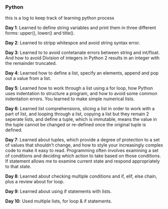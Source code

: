 ### Python
this is a log to keep track of learning python process

**Day 1**: Learned to define string variables and print them in three different forms: upper(), lower() and title().

**Day 2**: Learned to stripp whitespce and avoid string syntax error.

**Day 3**: Learned to to avoid contetanate errors between string and int/float. And how to avoid Division of integers in Python 2 results in an integer with the remainder truncated.

**Day 4**: Learned how to define a list, specify an elements, append and pop out a value from a list.

**Day 5**: Learned how to work through a list using a for loop, how Python uses indentation to structure a program, and how to avoid some common indentation errors. You learned to make simple numerical lists. 

**Day 6**: Learned list comprehensions, slicing a list in order to work with a part of list, and looping through a list, copying a list but they remain 2 seperate lists, and define a tuple, which is immutable, means the value in the tuple cannot be changed or re-defined once the original tuple is defined.

**Day 7**: Learned about tuples, which provide a degree of protection to a set of values that shouldn’t change, and how to style your increasingly complex code to make it easy to read. Programming often involves examining a set of conditions and deciding which action to take based on those conditions. If statement allows me to examine current state and respond appropriately to that state.

**Day 8**: Learned about checking multiple conditions and if, elif, else chain, plus a review about for loop.

**Day 9**: Learned about using if statements with lists.

**Day 10**: Used multiple lists, for loop & if statements.